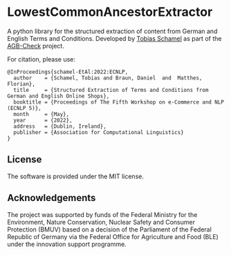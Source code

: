 # LowestCommonAncestorExtractor

A python library for the structured extraction of content from German and English Terms and Conditions. Developed by [Tobias Schamel](https://wwwmatthes.in.tum.de/pages/665u6pdbc45i/Bachelor-s-Thesis-Tobias-Schamel) as part of the [AGB-Check](project) project.

For citation, please use:
```
@InProceedings{schamel-EtAl:2022:ECNLP,
  author    = {Schamel, Tobias and Braun, Daniel  and  Matthes, Florian},
  title     = {Structured Extraction of Terms and Conditions from German and English Online Shops},
  booktitle = {Proceedings of The Fifth Workshop on e-Commerce and NLP (ECNLP 5)},
  month     = {May},
  year      = {2022},
  address   = {Dublin, Ireland},
  publisher = {Association for Computational Linguistics}
}

```

## License

The software is provided under the MIT license.

## Acknowledgements

The project was supported by funds of the Federal Ministry for the Environment, Nature Conservation,
Nuclear Safety and Consumer Protection (BMUV) based on a decision of the Parliament of the Federal
Republic of Germany via the Federal Office for Agriculture and Food (BLE) under the innovation
support programme.

